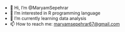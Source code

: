 - 👋 Hi, I’m @MaryamSepehrar
- 👀 I’m interested in R programming language
- 🌱 I’m currently learning data analysis
- 📫 How to reach me: maryamsepehrar67@gmail.com

<!---
MaryamSepehrar/MaryamSepehrar is a ✨ special ✨ repository because its `README.md` (this file) appears on your GitHub profile.
You can click the Preview link to take a look at your changes.
--->
